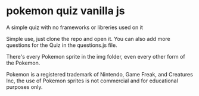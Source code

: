 # pokemon quiz vanilla js
 A simple quiz with no frameworks or libreries used on it

 Simple use, just clone the repo and open it.
 You can also add more questions for the Quiz in the questions.js file.
 
 There's every Pokemon sprite in the img folder, even every other form of the Pokemon.
 
 
 
 Pokemon is a registered trademark of Nintendo, Game Freak, and Creatures Inc, the use of Pokemon sprites is not commercial and for educational purposes only.
